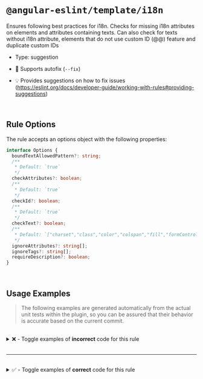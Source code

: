 <!--

  DO NOT EDIT.

  This markdown file was autogenerated using a mixture of the following files as the source of truth for its data:
  - ../../src/rules/i18n.ts
  - ../../tests/rules/i18n/cases.ts

  In order to update this file, it is therefore those files which need to be updated, as well as potentially the generator script:
  - ../../../../tools/scripts/generate-rule-docs.ts

-->

<br>

# `@angular-eslint/template/i18n`

Ensures following best practices for i18n. Checks for missing i18n attributes on elements and attributes containing texts. Can also check for texts without i18n attribute, elements that do not use custom ID (@@) feature and duplicate custom IDs

- Type: suggestion
- 🔧 Supports autofix (`--fix`)

- 💡 Provides suggestions on how to fix issues (https://eslint.org/docs/developer-guide/working-with-rules#providing-suggestions)

<br>

## Rule Options

The rule accepts an options object with the following properties:

```ts
interface Options {
  boundTextAllowedPattern?: string;
  /**
   * Default: `true`
   */
  checkAttributes?: boolean;
  /**
   * Default: `true`
   */
  checkId?: boolean;
  /**
   * Default: `true`
   */
  checkText?: boolean;
  /**
   * Default: `["charset","class","color","colspan","fill","formControlName","height","href","id","lang","ngClass","ngProjectAs","routerLink","src","stroke","stroke-width","style","svgIcon","tabindex","target","type","viewBox","width","xmlns"]`
   */
  ignoreAttributes?: string[];
  ignoreTags?: string[];
  requireDescription?: boolean;
}

```

<br>

## Usage Examples

> The following examples are generated automatically from the actual unit tests within the plugin, so you can be assured that their behavior is accurate based on the current commit.

<br>

<details>
<summary>❌ - Toggle examples of <strong>incorrect</strong> code for this rule</summary>

<br>

#### Default Config

```json
{
  "rules": {
    "@angular-eslint/template/i18n": [
      "error"
    ]
  }
}
```

<br>

#### ❌ Invalid Code

```html
<div tooltip="This requires translation"></div>
     ~~~~~~~
```

<br>

---

<br>

#### Custom Config

```json
{
  "rules": {
    "@angular-eslint/template/i18n": [
      "error",
      {
        "ignoreTags": []
      }
    ]
  }
}
```

<br>

#### ❌ Invalid Code

```html
<div>
  <span>test{{data_from_backend}}</span>
        ~~~~~~~~~~~~~~~~~~~~~~~~~
</div>
```

<br>

---

<br>

#### Custom Config

```json
{
  "rules": {
    "@angular-eslint/template/i18n": [
      "error",
      {
        "checkAttributes": false
      }
    ]
  }
}
```

<br>

#### ❌ Invalid Code

```html
{ value, plural, =0 {<div>No elements</div>} =1 {111} }
~~~~~~~~~~~~~~~~~~~~~~~~~~~~~~~~~~~~~~~~~~~~~~~~~~~~~~~
```

<br>

---

<br>

#### Custom Config

```json
{
  "rules": {
    "@angular-eslint/template/i18n": [
      "error",
      {
        "checkId": false
      }
    ]
  }
}
```

<br>

#### ❌ Invalid Code

```html
<div>
  <ng-container>Some text&nbsp;t@ tr1nslate</ng-container>
                ~~~~~~~~~~~~~~~~~~~~~~~~~~~
</div>
```

<br>

---

<br>

#### Default Config

```json
{
  "rules": {
    "@angular-eslint/template/i18n": [
      "error"
    ]
  }
}
```

<br>

#### ❌ Invalid Code

```html
<p>Lorem ipsum <em i18n="@@dolor">dolor</em> sit amet.</p>
   ~~~~~~~~~~~~                              ~~~~~~~~~
```

<br>

---

<br>

#### Default Config

```json
{
  "rules": {
    "@angular-eslint/template/i18n": [
      "error"
    ]
  }
}
```

<br>

#### ❌ Invalid Code

```html
<div tooltip="This requires translation" i18n-tooltip></div>
     ~~~~~~~
```

<br>

---

<br>

#### Custom Config

```json
{
  "rules": {
    "@angular-eslint/template/i18n": [
      "error",
      {
        "ignoreAttributes": [
          "span[label]"
        ]
      }
    ]
  }
}
```

<br>

#### ❌ Invalid Code

```html
<div>
  <span i18n label="label is ignored in 'ignoreAttributes'">
  ~
    Missing custom ID
  </span>
        ~
</div>
```

<br>

---

<br>

#### Default Config

```json
{
  "rules": {
    "@angular-eslint/template/i18n": [
      "error"
    ]
  }
}
```

<br>

#### ❌ Invalid Code

```html
<div
  i18n-tooltip="@@custom-id"
  tooltip="This requires translation"
  ~~~~~~~~~~~~~~~~~~~~~~~~~~~~~~~~~~~
  label="Custom label"
  ~~~~~~~~~~~~~~~~~~~~
  i18n-label="@@custom-id"
></div>
```

<br>

---

<br>

#### Custom Config

```json
{
  "rules": {
    "@angular-eslint/template/i18n": [
      "error",
      {
        "ignoreTags": []
      }
    ]
  }
}
```

<br>

#### ❌ Invalid Code

```html
<h3 i18n="@@myId">Hello</h3>
~~~~~~~~~~~~~~~~~~~~~~~~~~~~
<p i18n="@@myId">Good bye</p>
~~~~~~~~~~~~~~~~~~~~~~~~~~~~~
```

<br>

---

<br>

#### Default Config

```json
{
  "rules": {
    "@angular-eslint/template/i18n": [
      "error"
    ]
  }
}
```

<br>

#### ❌ Invalid Code

```html
<div i18n-tooltip="@@custom-id" tooltip="This requires translation">
                                ~~~~~~~~~~~~~~~~~~~~~~~~~~~~~~~~~~~
  <span i18n="@@custom-id">Some text to translate</span>
  ~~~~~~~~~~~~~~~~~~~~~~~~~~~~~~~~~~~~~~~~~~~~~~~~~~~~~~
</div>
```

<br>

---

<br>

#### Default Config

```json
{
  "rules": {
    "@angular-eslint/template/i18n": [
      "error"
    ]
  }
}
```

<br>

#### ❌ Invalid Code

```html
<div i18n-tooltip="@@custom-id" tooltip="This requires translation">
                                ~~~~~~~~~~~~~~~~~~~~~~~~~~~~~~~~~~~
  <span i18n="@@custom-id">Some text to translate</span>
  ~~~~~~~~~~~~~~~~~~~~~~~~~~~~~~~~~~~~~~~~~~~~~~~~~~~~~~
</div>
<div i18n-label="@@custom-id" label="A label"></div>
                              ~~~~~~~~~~~~~~~
```

<br>

---

<br>

#### Custom Config

```json
{
  "rules": {
    "@angular-eslint/template/i18n": [
      "error",
      {
        "ignoreAttributes": [
          "span[label]"
        ]
      }
    ]
  }
}
```

<br>

#### ❌ Invalid Code

```html
<div
  tooltip="This requires translation"
  ~~~~~~~
  i18n-placeholder
  placeholder="More translation, please"
  ~~~~~~~~~~~
  class="red"
>
  <div
    *ngIf="true"
    width="100px"
    label="Templates need translation too."
    ~~~~~
  >
    <span i18n label="label is ignored in 'ignoreAttributes'">
    ~
      Missing custom ID
    </span>
          ~
  </div>
</div>
```

<br>

---

<br>

#### Custom Config

```json
{
  "rules": {
    "@angular-eslint/template/i18n": [
      "error",
      {
        "checkId": false,
        "requireDescription": true
      }
    ]
  }
}
```

<br>

#### ❌ Invalid Code

```html
<h1 i18n>Hello</h1>
~~~~~~~~~~~~~~~~~~~
```

<br>

---

<br>

#### Custom Config

```json
{
  "rules": {
    "@angular-eslint/template/i18n": [
      "error",
      {
        "requireDescription": true
      }
    ]
  }
}
```

<br>

#### ❌ Invalid Code

```html
<h1 i18n="@@custom-id">Hello</h1>
~~~~~~~~~~~~~~~~~~~~~~~~~~~~~~~~~
```

</details>

<br>

---

<br>

<details>
<summary>✅ - Toggle examples of <strong>correct</strong> code for this rule</summary>

<br>

#### Default Config

```json
{
  "rules": {
    "@angular-eslint/template/i18n": [
      "error"
    ]
  }
}
```

<br>

#### ✅ Valid Code

```html
<div>
  <span i18n="@@custom-id">Some text to translate</span>
</div>
```

<br>

---

<br>

#### Default Config

```json
{
  "rules": {
    "@angular-eslint/template/i18n": [
      "error"
    ]
  }
}
```

<br>

#### ✅ Valid Code

```html
<div>
  <span class="red" i18n="@@custom-id">
    Some text to translate
  </span>
</div>
```

<br>

---

<br>

#### Custom Config

```json
{
  "rules": {
    "@angular-eslint/template/i18n": [
      "error",
      {
        "checkId": false,
        "ignoreAttributes": [
          "tooltip"
        ]
      }
    ]
  }
}
```

<br>

#### ✅ Valid Code

```html
<div tooltip="This tooltip property is ignored">
  <span i18n>Some text to translate</span>
</div>
```

<br>

---

<br>

#### Custom Config

```json
{
  "rules": {
    "@angular-eslint/template/i18n": [
      "error",
      {
        "checkText": false
      }
    ]
  }
}
```

<br>

#### ✅ Valid Code

```html
<div i18n-tooltip="@@tooltip.label" tooltip="This tooltip property is ignored">
  <span>Some text to translate</span>
</div>
```

<br>

---

<br>

#### Custom Config

```json
{
  "rules": {
    "@angular-eslint/template/i18n": [
      "error",
      {
        "ignoreTags": [
          "mat-icon"
        ]
      }
    ]
  }
}
```

<br>

#### ✅ Valid Code

```html
<div i18n-tooltip="@@tooltip.label" tooltip="This tooltip property is ignored">
  <mat-icon>valid</mat-icon>
</div>
```

<br>

---

<br>

#### Default Config

```json
{
  "rules": {
    "@angular-eslint/template/i18n": [
      "error"
    ]
  }
}
```

<br>

#### ✅ Valid Code

```html
<div>-{{data_from_backend}}</div>
```

<br>

---

<br>

#### Default Config

```json
{
  "rules": {
    "@angular-eslint/template/i18n": [
      "error"
    ]
  }
}
```

<br>

#### ✅ Valid Code

```html
<div>1{{data_from_backend}}</div>
```

<br>

---

<br>

#### Default Config

```json
{
  "rules": {
    "@angular-eslint/template/i18n": [
      "error"
    ]
  }
}
```

<br>

#### ✅ Valid Code

```html
<div>-1{{data_from_backend}}</div>
```

<br>

---

<br>

#### Custom Config

```json
{
  "rules": {
    "@angular-eslint/template/i18n": [
      "error",
      {
        "boundTextAllowedPattern": "My company untranslatable name"
      }
    ]
  }
}
```

<br>

#### ✅ Valid Code

```html
<div>
  My company untranslatable name{{data_from_backend}}
</div>
```

<br>

---

<br>

#### Custom Config

```json
{
  "rules": {
    "@angular-eslint/template/i18n": [
      "error",
      {
        "ignoreTags": [
          "my-component"
        ]
      }
    ]
  }
}
```

<br>

#### ✅ Valid Code

```html
<my-component size="s"></my-component>
```

<br>

---

<br>

#### Custom Config

```json
{
  "rules": {
    "@angular-eslint/template/i18n": [
      "error",
      {
        "checkAttributes": false,
        "checkId": true,
        "checkText": false
      }
    ]
  }
}
```

<br>

#### ✅ Valid Code

```html
<p i18n="@@customId">Lorem ipsum <em>dolor</em> sit amet.</p>
```

<br>

---

<br>

#### Default Config

```json
{
  "rules": {
    "@angular-eslint/template/i18n": [
      "error"
    ]
  }
}
```

<br>

#### ✅ Valid Code

```html
<a
  mat-button
  ngClass="class"
  routerLink="exclusions"
  i18n="@@keywording.tools.exclusions"
>
  Exclusions
</a>
```

<br>

---

<br>

#### Custom Config

```json
{
  "rules": {
    "@angular-eslint/template/i18n": [
      "error",
      {
        "checkId": true,
        "checkText": true
      }
    ]
  }
}
```

<br>

#### ✅ Valid Code

```html
<a
  mat-button
  routerLink="exclusions"
  i18n="@@keywording.tools.exclusions"
>
  Exclusions
</a>
```

<br>

---

<br>

#### Default Config

```json
{
  "rules": {
    "@angular-eslint/template/i18n": [
      "error"
    ]
  }
}
```

<br>

#### ✅ Valid Code

```html
<ng-template #errorMessage>
  {{ error.title }}
</ng-template>
```

<br>

---

<br>

#### Default Config

```json
{
  "rules": {
    "@angular-eslint/template/i18n": [
      "error"
    ]
  }
}
```

<br>

#### ✅ Valid Code

```html
<ng-container i18n="@@description">
  { value, plural, =0 {<div>No elements</div>} =1 {111} }
</ng-container>
```

<br>

---

<br>

#### Custom Config

```json
{
  "rules": {
    "@angular-eslint/template/i18n": [
      "error",
      {
        "checkId": false
      }
    ]
  }
}
```

<br>

#### ✅ Valid Code

```html
<span i18n>
  The author is {gender, select, male {male} female {female} other {other}}
</span>
```

<br>

---

<br>

#### Default Config

```json
{
  "rules": {
    "@angular-eslint/template/i18n": [
      "error"
    ]
  }
}
```

<br>

#### ✅ Valid Code

```html
<mat-option *ngFor="let mode of modes" [value]="mode.id" i18n="@@option">
  {mode.name, select, mode {mode} other { {{mode.name}} } }
</mat-option>
```

<br>

---

<br>

#### Default Config

```json
{
  "rules": {
    "@angular-eslint/template/i18n": [
      "error"
    ]
  }
}
```

<br>

#### ✅ Valid Code

```html
<ng-container ngProjectAs="top">&ngsp;</ng-container>
```

<br>

---

<br>

#### Custom Config

```json
{
  "rules": {
    "@angular-eslint/template/i18n": [
      "error",
      {
        "checkText": false
      }
    ]
  }
}
```

<br>

#### ✅ Valid Code

```html
<p [ngPlural]="components">
  <ng-template ngPluralCase="1">1 component removed</ng-template>
  <ng-template ngPluralCase="1">{{components}} components removed</ng-template>
</p>
```

<br>

---

<br>

#### Custom Config

```json
{
  "rules": {
    "@angular-eslint/template/i18n": [
      "error",
      {
        "checkAttributes": false,
        "checkId": false,
        "checkText": false
      }
    ]
  }
}
```

<br>

#### ✅ Valid Code

```html
<div tooltip="This requires translation"></div>
<div>
  <span i18n label="valid with i18n">Some text to translate</span>
</div>
<div tooltip="This requires translation" i18n-tooltip></div>
<div>
  <ng-container>Some text&nbsp;t@ tr1nslate</ng-container>
</div>
<div>
  <span>-{{data_from_backend}}</span>
</div>
```

<br>

---

<br>

#### Default Config

```json
{
  "rules": {
    "@angular-eslint/template/i18n": [
      "error"
    ]
  }
}
```

<br>

#### ✅ Valid Code

```html
<div label="1">
  <div matBadge="&#8288;">5</div>
</div>
```

<br>

---

<br>

#### Default Config

```json
{
  "rules": {
    "@angular-eslint/template/i18n": [
      "error"
    ]
  }
}
```

<br>

#### ✅ Valid Code

```html
<div ariaselected="0"></div>
<div>+</div>
<span>&nbsp;</span>
<span>123</span>
<ng-content select=".content-area"></ng-content>
<ul i18n="@@list">
  <li>ItemA</li>
  <li>ItemB</li>
  <li>ItemC</li>
</ul>
```

<br>

---

<br>

#### Custom Config

```json
{
  "rules": {
    "@angular-eslint/template/i18n": [
      "error",
      {
        "checkId": false,
        "requireDescription": true
      }
    ]
  }
}
```

<br>

#### ✅ Valid Code

```html
<h1 i18n="An introduction header for this sample">Hello i18n!</h1>
```

<br>

---

<br>

#### Custom Config

```json
{
  "rules": {
    "@angular-eslint/template/i18n": [
      "error",
      {
        "requireDescription": true
      }
    ]
  }
}
```

<br>

#### ✅ Valid Code

```html
<h1 i18n="An introduction header for this sample@@custom-id">Hello i18n!</h1>
```

</details>

<br>
